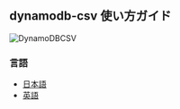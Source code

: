 ## dynamodb-csv 使い方ガイド

![DynamoDBCSV](https://user-images.githubusercontent.com/56535085/159007555-e72d1c26-eb44-46ca-bc38-c752164995bf.png)


### 言語

* [日本語](https://danishi.github.io/dynamodb-csv/ja/)
* [英語](https://danishi.github.io/dynamodb-csv/en/)
